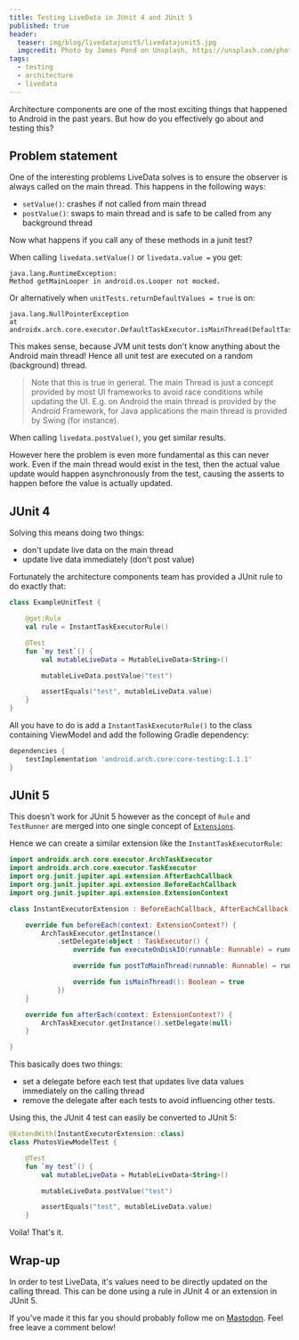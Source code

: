 ```yaml
---
title: Testing LiveData in JUnit 4 and JUnit 5
published: true
header:
  teaser: img/blog/livedatajunit5/livedatajunit5.jpg
  imgcredit: Photo by James Pond on Unsplash, https://unsplash.com/photos/HUiSySuofY0, cropped
tags:
  - testing
  - architecture
  - livedata
---
```

Architecture components are one of the most exciting things that happened to Android in the past years. But how do you effectively go about and testing this?

## Problem statement
One of the interesting problems LiveData solves is to ensure the observer is always called on the main thread. This happens in the following ways:

- `setValue()`: crashes if not called from main thread
- `postValue()`: swaps to main thread and is safe to be called from any background thread

Now what happens if you call any of these methods in a junit test?

When calling `livedata.setValue()` or `livedata.value =` you get:

```
java.lang.RuntimeException:
Method getMainLooper in android.os.Looper not mocked.
```

Or alternatively when `unitTests.returnDefaultValues = true` is on:

```
java.lang.NullPointerException
at androidx.arch.core.executor.DefaultTaskExecutor.isMainThread(DefaultTaskExecutor.java:74)
```

This makes sense, because JVM unit tests don't know anything about the Android main thread! Hence all unit test are executed on a random (background) thread.

> Note that this is true in general. The main Thread is just a concept provided by most UI frameworks to avoid race conditions while updating the UI. E.g. on Android the main thread is provided by the Android Framework, for Java applications the main thread is provided by Swing (for instance).

When calling `livedata.postValue()`, you get similar results.

However here the problem is even more fundamental as this can never work. Even if the main thread would exist in the test, then the actual value update would happen asynchronously from the test, causing the asserts to happen before the value is actually updated.

## JUnit 4
Solving this means doing two things:

- don't update live data on the main thread
- update live data immediately (don't post value)

Fortunately the architecture components team has provided a JUnit rule to do exactly that:

```kotlin
class ExampleUnitTest {

    @get:Rule
    val rule = InstantTaskExecutorRule()

    @Test
    fun `my test`() {
        val mutableLiveData = MutableLiveData<String>()

        mutableLiveData.postValue("test")

        assertEquals("test", mutableLiveData.value)
    }
}
```

All you have to do is add a `InstantTaskExecutorRule()` to the class containing ViewModel and add the following Gradle dependency:

```groovy
dependencies {
    testImplementation 'android.arch.core:core-testing:1.1.1'
}
```

## JUnit 5
This doesn't work for JUnit 5 however as the concept of `Rule` and `TestRunner` are merged into one single concept of [`Extensions`](https://junit.org/junit5/docs/current/user-guide/#extensions).

Hence we can create a similar extension like the `InstantTaskExecutorRule`:

```kotlin
import androidx.arch.core.executor.ArchTaskExecutor
import androidx.arch.core.executor.TaskExecutor
import org.junit.jupiter.api.extension.AfterEachCallback
import org.junit.jupiter.api.extension.BeforeEachCallback
import org.junit.jupiter.api.extension.ExtensionContext

class InstantExecutorExtension : BeforeEachCallback, AfterEachCallback {

    override fun beforeEach(context: ExtensionContext?) {
        ArchTaskExecutor.getInstance()
            .setDelegate(object : TaskExecutor() {
                override fun executeOnDiskIO(runnable: Runnable) = runnable.run()

                override fun postToMainThread(runnable: Runnable) = runnable.run()

                override fun isMainThread(): Boolean = true
            })
    }

    override fun afterEach(context: ExtensionContext?) {
        ArchTaskExecutor.getInstance().setDelegate(null)
    }

}
```

This basically does two things:

- set a delegate before each test that updates live data values immediately on the calling thread
- remove the delegate after each tests to avoid influencing other tests.

Using this, the JUnit 4 test can easily be converted to JUnit 5:

```kotlin
@ExtendWith(InstantExecutorExtension::class)
class PhotosViewModelTest {

    @Test
    fun `my test`() {
        val mutableLiveData = MutableLiveData<String>()

        mutableLiveData.postValue("test")

        assertEquals("test", mutableLiveData.value)
    }
```

Voila! That's it.

## Wrap-up
In order to test LiveData, it's values need to be directly updated on the calling thread. This can be done using
a rule in JUnit 4 or an extension in JUnit 5.

If you've made it this far you should probably follow me on [Mastodon](https://androiddev.social/@Jeroenmols). Feel free leave a comment below!
